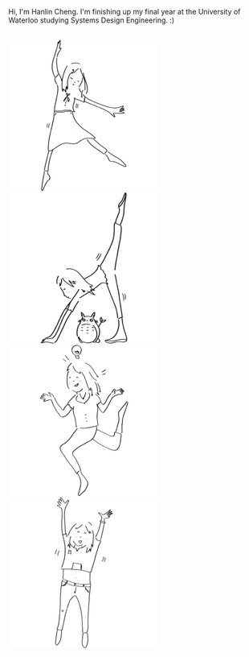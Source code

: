 <div>

  Hi, I'm Hanlin Cheng. I'm finishing up my final year at the University of Waterloo studying Systems Design Engineering. :)

  <br/>
  <img src="/uno.svg"></img>
  <img src="/deux.svg"></img>
  <img src="three.svg"></img>
  <img src="four.svg"></img>
  
  </div>
